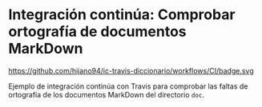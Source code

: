 # Integración continúa: Comprobar ortografía de documentos MarkDown

https://github.com/hijano94/ic-travis-diccionario/workflows/CI/badge.svg

Ejemplo de integración continúa con Travis para comprobar las faltas de ortografía de los documentos MarkDown del directorio `doc`. 
